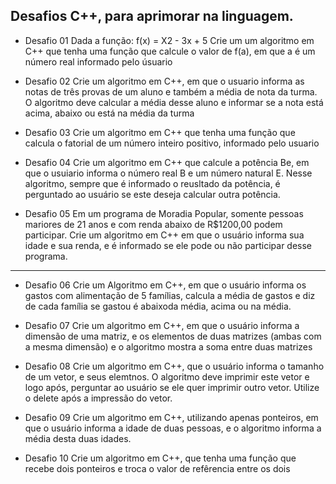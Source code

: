 Desafios C++, para aprimorar na linguagem.
---------------
* Desafio 01
Dada a função: f(x) = X2 - 3x + 5
Crie um um algoritmo em C++ que tenha uma função que calcule o valor de f(a), em que a é um número real informado pelo úsuario

* Desafio 02
Crie um algoritmo em C++, em que o usuario informa as notas de três provas de um aluno e também a média de nota da turma. O algoritmo deve calcular a média desse aluno e informar se a nota está acima, abaixo ou está na média da turma

* Desafio 03
  Crie um algoritmo em C++ que tenha uma função que calcula o fatorial de um número inteiro positivo, informado pelo usuario

* Desafio 04
Crie um algoritmo em C++ que calcule a potência Be, em que o usuiario informa o número real B e um número natural E. Nesse algoritmo, sempre que é informado o reusltado da potência, é perguntado ao usuário se este deseja calcular outra potência.

* Desafio 05
Em um programa de Moradia Popular, somente pessoas mariores de 21 anos e com renda abaixo de R$1200,00 podem participar. Crie um algoritmo em C++ em que o usuário informa sua idade e sua renda, e é informado se ele pode ou não participar desse programa.
--------------------------
* Desafio 06
Crie um Algoritmo em C++, em que o usuário informa os gastos com alimentação de 5 famílias, calcula a média de gastos e diz de cada família se gastou é abaixoda média, acima ou na média.

* Desafio 07
Crie um algoritmo em C++, em que o usuário informa a dimensão de uma matriz, e os elementos de duas matrizes (ambas com a mesma dimensão) e o algoritmo mostra a soma entre duas matrizes

* Desafio 08
Crie um algoritmo em C++, que o usuário informa o tamanho de um vetor, e seus elemtnos. O algoritmo deve imprimir este vetor e logo após, perguntar ao usuário se ele quer imprimir outro vetor. Utilize o delete após a impressão do vetor.

* Desafio 09
Crie um algoritmo em C++, utilizando apenas ponteiros, em que o usuário informa a idade de duas pessoas, e o algoritmo informa a média desta duas idades.

* Desafio 10
Crie um algoritmo em C++, que tenha uma função que recebe dois ponteiros e troca o valor de refêrencia entre os dois
